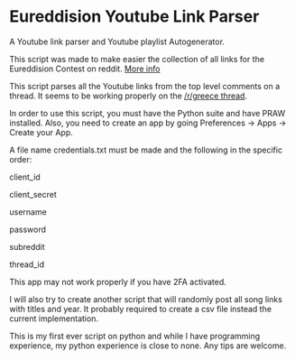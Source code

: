 # Eureddision Youtube Link Parser
A Youtube link parser and Youtube playlist Autogenerator.

This script was made to make easier the collection of all links for the Eureddision Contest on reddit. [More info](https://www.reddit.com/r/Eureddision/wiki/faq)

This script parses all the Youtube links from the top level comments on a thread. It seems to be working properly on the [/r/greece thread](https://www.reddit.com/r/greece/comments/agyb3i/).

In order to use this script, you must have the Python suite and have PRAW installed. Also, you need to create an app by going Preferences -> Apps -> Create your App.

A file name credentials.txt must be made and the following in the specific order:

client_id

client_secret

username

password

subreddit

thread_id

This app may not work properly if you have 2FA activated.

I will also try to create another script that will randomly post all song links with titles and year. It probably required to create a csv file instead the current implementation.

This is my first ever script on python and while I have programming experience, my python experience is close to none. Any tips are welcome.
